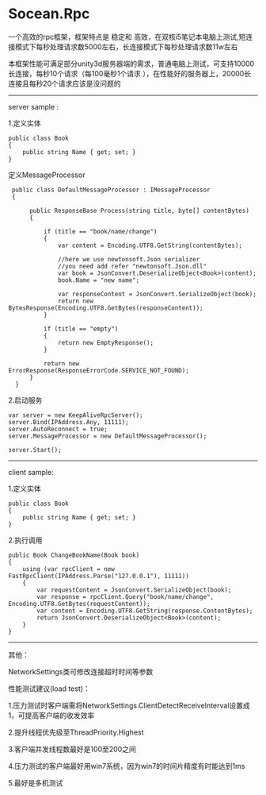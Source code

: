 # Socean.Rpc
 
一个高效的rpc框架，框架特点是 稳定和 高效，在双核i5笔记本电脑上测试,短连接模式下每秒处理请求数5000左右，长连接模式下每秒处理请求数11w左右

本框架性能可满足部分unity3d服务器端的需求，普通电脑上测试，可支持10000长连接，每秒10个请求（每100毫秒1个请求 ），在性能好的服务器上，20000长连接且每秒20个请求应该是没问题的
  
  
  -------------------------------------------------------------------
  server sample :

  1.定义实体
  
    public class Book
    {
        public string Name { get; set; }
    }
 
 
 
  定义MessageProcessor
 
     public class DefaultMessageProcessor : IMessageProcessor
     {

          public ResponseBase Process(string title, byte[] contentBytes)
          {

              if (title == "book/name/change")
              {
                  var content = Encoding.UTF8.GetString(contentBytes);

                  //here we use newtonsoft.Json serializer 
                  //you need add refer "newtonsoft.Json.dll"
                  var book = JsonConvert.DeserializeObject<Book>(content);
                  book.Name = "new name";

                  var responseContent = JsonConvert.SerializeObject(book);
                  return new BytesResponse(Encoding.UTF8.GetBytes(responseContent));
              }

              if (title == "empty")
              {
                  return new EmptyResponse();
              }

              return new ErrorResponse(ResponseErrorCode.SERVICE_NOT_FOUND);
          }
      }


  2.启动服务
  
    var server = new KeepAliveRpcServer();
    server.Bind(IPAddress.Any, 11111);
    server.AutoReconnect = true;
    server.MessageProcessor = new DefaultMessageProcessor();

    server.Start();  
  
  -------------------------------------------------------------------

  client sample:
  
  1.定义实体
  
    public class Book
    {
        public string Name { get; set; }
    }
 
 
  2.执行调用
  
    public Book ChangeBookName(Book book)
    {
        using (var rpcClient = new FastRpcClient(IPAddress.Parse("127.0.0.1"), 11111))
        {
            var requestContent = JsonConvert.SerializeObject(book);
            var response = rpcClient.Query("book/name/change", Encoding.UTF8.GetBytes(requestContent));
            var content = Encoding.UTF8.GetString(response.ContentBytes);
            return JsonConvert.DeserializeObject<Book>(content);
        }
    }
    
  -------------------------------------------------------------------
  
  其他：
  
  NetworkSettings类可修改连接超时时间等参数
  
  性能测试建议(load test)：

  1.压力测试时客户端需将NetworkSettings.ClientDetectReceiveInterval设置成1，可提高客户端的收发效率
  
  2.提升线程优先级至ThreadPriority.Highest
  
  3.客户端并发线程数最好是100至200之间
  
  4.压力测试的客户端最好用win7系统，因为win7的时间片精度有时能达到1ms
  
  5.最好是多机测试 
 
  
  
  
  
  
  
